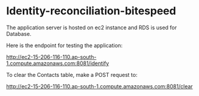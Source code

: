 # Identity-reconciliation-bitespeed

The application server is hosted on ec2 instance and RDS is used for Database.

Here is the endpoint for testing the application:

http://ec2-15-206-116-110.ap-south-1.compute.amazonaws.com:8081/identify

To clear the Contacts table, make a POST request to:

http://ec2-15-206-116-110.ap-south-1.compute.amazonaws.com:8081/clear
